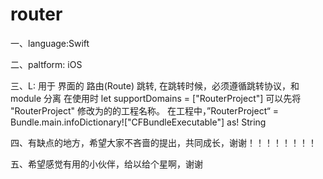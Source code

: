 # router
一、language:Swift

二、paltform: iOS

三、L: 用于 界面的 路由(Route) 跳转, 在跳转时候，必须遵循跳转协议，和 module 分离
    在使用时 let supportDomains = ["RouterProject"] 可以先将 "RouterProject" 修改为的的工程名称。
    在工程中，”RouterProject“ = Bundle.main.infoDictionary!["CFBundleExecutable"] as! String 

四、有缺点的地方，希望大家不吝啬的提出，共同成长，谢谢！！！！！！！！

五、希望感觉有用的小伙伴，给以给个星啊，谢谢

